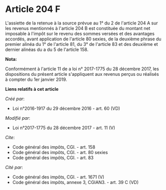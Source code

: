 # Article 204 F

L'assiette de la retenue à la source prévue au 1° du 2 de l'article 204 A sur les revenus mentionnés à l'article 204 B est
constituée du montant net imposable à l'impôt sur le revenu des sommes versées et des avantages accordés, avant application
de l'article 80 sexies, de la deuxième phrase du premier alinéa du 1° de l'article 81, du 3° de l'article 83 et des deuxième
et dernier alinéas du a du 5 de l'article 158.

**Nota:**

Conformément à l'article 11 de a loi n° 2017-1775 du 28 décembre 2017, les dispositions du présent article s'appliquent aux
revenus perçus ou réalisés à compter du 1er janvier 2019.

**Liens relatifs à cet article**

_Créé par_:

  - Loi n°2016-1917 du 29 décembre 2016 - art. 60 (VD)

_Modifié par_:

  - Loi n°2017-1775 du 28 décembre 2017 - art. 11 (V)

_Cite_:

  - Code général des impôts, CGI. - art. 158
  - Code général des impôts, CGI. - art. 80 sexies
  - Code général des impôts, CGI. - art. 83

_Cité par_:

  - Code général des impôts, CGI. - art. 1671 (V)
  - Code général des impôts, annexe 3, CGIAN3. - art. 39 C (VD)
